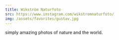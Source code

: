 ```yaml
---
title: Wikström Naturfoto
src: https://www.instagram.com/wikstromnaturfoto/
img: /assets/favorites/gustav.jpg
---
```


simply amazing photos of nature and the world.
